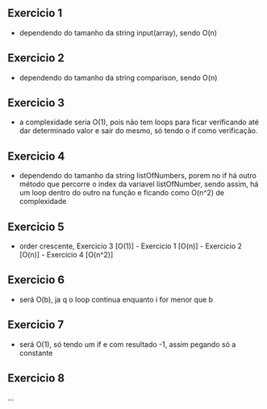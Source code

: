 ## Exercicio 1

- dependendo do tamanho da string input(array), sendo O(n)

## Exercicio 2

- dependendo do tamanho da string comparison, sendo O(n)

## Exercicio 3

- a complexidade seria O(1), pois não tem loops para ficar verificando até dar determinado valor e sair do mesmo, só tendo o if como verificação.

## Exercicio 4

- dependendo do tamanho da string listOfNumbers, porem no if há outro método que percorre o index da variavel listOfNumber, sendo assim, há um loop dentro do outro na função e ficando como O(n^2) de complexidade

## Exercicio 5 

- order crescente, Exercicio 3 [O(1)] - Exercicio 1 [O(n)] - Exercicio 2 [O(n)] - Exercicio 4 [O(n^2)]

## Exercicio 6

- será O(b), ja q o loop continua enquanto i for menor que b

## Exercicio 7

- será O(1), só tendo um if e com resultado -1, assim pegando só a constante

## Exercicio 8

...